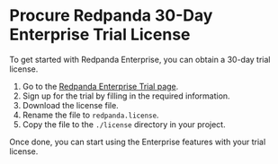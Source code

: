 # Procure Redpanda 30-Day Enterprise Trial License

To get started with Redpanda Enterprise, you can obtain a 30-day trial license. 

1. Go to the [Redpanda Enterprise Trial page](https://redpanda.com/enterprise-trial).
2. Sign up for the trial by filling in the required information.
3. Download the license file.
4. Rename the file to `redpanda.license`.
5. Copy the file to the `./license` directory in your project.

Once done, you can start using the Enterprise features with your trial license.
